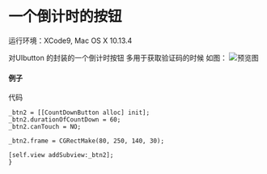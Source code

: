 # 一个倒计时的按钮

运行环境：XCode9, Mac OS X 10.13.4

 对UIbutton 的封装的一个倒计时按钮
 多用于获取验证码的时候
如图：
![预览图](1.gif)

#### 例子
代码

```    objc
_btn2 = [[CountDownButton alloc] init];
_btn2.durationOfCountDown = 60;
_btn2.canTouch = NO;

_btn2.frame = CGRectMake(80, 250, 140, 30);

[self.view addSubview:_btn2];
}

```
